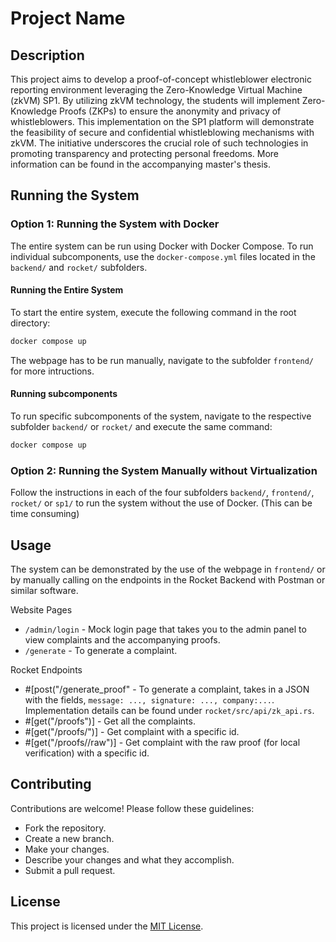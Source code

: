 # Project Name

## Description

This project aims to develop a proof-of-concept whistleblower electronic reporting
environment leveraging the Zero-Knowledge Virtual Machine (zkVM) SP1. By
utilizing zkVM technology, the students will implement Zero-Knowledge Proofs
(ZKPs) to ensure the anonymity and privacy of whistleblowers. This implementation
on the SP1 platform will demonstrate the feasibility of secure and confidential
whistleblowing mechanisms with zkVM. The initiative underscores the crucial role of
such technologies in promoting transparency and protecting personal freedoms.
More information can be found in the accompanying master's thesis.

## Running the System

### Option 1: Running the System with Docker

The entire system can be run using Docker with Docker Compose. To run individual subcomponents, use the `docker-compose.yml` files located in the `backend/` and `rocket/` subfolders.

#### Running the Entire System

To start the entire system, execute the following command in the root directory:

```bash
docker compose up
```

The webpage has to be run manually, navigate to the subfolder `frontend/` for more intructions.

#### Running subcomponents
To run specific subcomponents of the system, navigate to the respective subfolder `backend/` or `rocket/` and execute the same command:

```bash
docker compose up
```

### Option 2: Running the System Manually without Virtualization

Follow the instructions in each of the four subfolders `backend/`, `frontend/`,  `rocket/` or `sp1/` to run the system without the use of Docker. (This can be time consuming)

## Usage
The system can be demonstrated by the use of the webpage in `frontend/` or by manually calling on the endpoints in the Rocket Backend with Postman or similar software.

Website Pages
- `/admin/login` - Mock login page that takes you to the admin panel to view complaints and the accompanying proofs.
- `/generate` - To generate a complaint.

Rocket Endpoints
- #[post("/generate_proof" - To generate a complaint, takes in a JSON with the fields, `message: ..., signature: ..., company:...`. Implementation details can be found under `rocket/src/api/zk_api.rs`.
- #[get("/proofs")] - Get all the complaints.
- #[get("/proofs/<id>")] - Get complaint with a specific id.
- #[get("/proofs/<id>/raw")] - Get complaint with the raw proof (for local verification) with a specific id.

## Contributing

Contributions are welcome! Please follow these guidelines:

- Fork the repository.
- Create a new branch.
- Make your changes.
- Describe your changes and what they accomplish.
- Submit a pull request.

## License

This project is licensed under the [MIT License](LICENSE).
